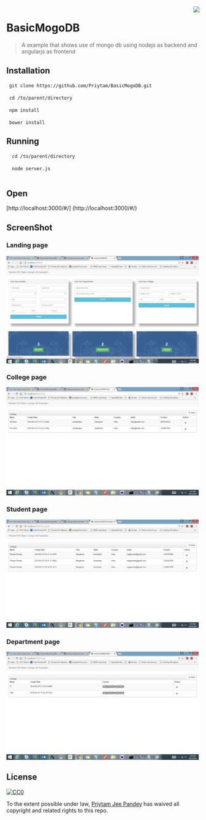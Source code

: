 <img src="https://lh3.googleusercontent.com/-lTK0EFd5OVo/AAAAAAAAAAI/AAAAAAAAABY/_SsW6-AREEw/s60-p-rw-no/photo.jpg"  align="right" />

# BasicMogoDB
> A example that shows use of mongo db using nodejs as backend and angularjs as frontend

## Installation 
```
 git clone https://github.com/Priytam/BasicMogoDB.git

 cd /to/parent/directory
 
 npm install
 
 bower install
```

## Running 

```
  cd /to/parent/directory
  
  node server.js
  
```
## Open
[http://localhost:3000/#/] (http://localhost:3000/#/)


## ScreenShot

### Landing page 
![alt tag](https://github.com/Priytam/BasicMogoDB/blob/master/screenshot/landing.jpg)

### College page 
![alt tag](https://github.com/Priytam/BasicMogoDB/blob/master/screenshot/college.jpg)

### Student page 
![alt tag](https://github.com/Priytam/BasicMogoDB/blob/master/screenshot/student.jpg)

### Department page 
![alt tag](https://github.com/Priytam/BasicMogoDB/blob/master/screenshot/department.jpg)


## License

[![CC0](https://licensebuttons.net/p/zero/1.0/88x31.png)](http://creativecommons.org/publicdomain/zero/1.0/)

To the extent possible under law, [Priytam Jee Pandey](https://www.linkedin.com/in/priytam-jee-pandey-80482675?trk=hp-identity-photo) has waived all copyright and related rights to this repo.
